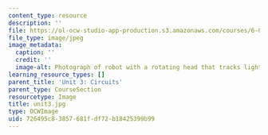 ```yaml
---
content_type: resource
description: ''
file: https://ol-ocw-studio-app-production.s3.amazonaws.com/courses/6-01sc-introduction-to-electrical-engineering-and-computer-science-i-spring-2011/726495c83857681fdf72b18425399b99_unit3.jpg
file_type: image/jpeg
image_metadata:
  caption: ''
  credit: ''
  image-alt: Photograph of robot with a rotating head that tracks light.
learning_resource_types: []
parent_title: 'Unit 3: Circuits'
parent_type: CourseSection
resourcetype: Image
title: unit3.jpg
type: OCWImage
uid: 726495c8-3857-681f-df72-b18425399b99
---
```

